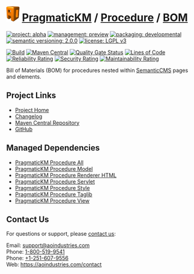 # [<img src="ao-logo.png" alt="AO Logo" width="35" height="40">](https://github.com/ao-apps) [PragmaticKM](https://github.com/ao-apps/pragmatickm) / [Procedure](https://github.com/ao-apps/pragmatickm-procedure) / [BOM](https://github.com/ao-apps/pragmatickm-procedure-bom)

[![project: alpha](https://pragmatickm.com/ao-badges/project-alpha.svg)](https://aoindustries.com/life-cycle#project-alpha)
[![management: preview](https://pragmatickm.com/ao-badges/management-preview.svg)](https://aoindustries.com/life-cycle#management-preview)
[![packaging: developmental](https://pragmatickm.com/ao-badges/packaging-developmental.svg)](https://aoindustries.com/life-cycle#packaging-developmental)  
[![semantic versioning: 2.0.0](https://pragmatickm.com/ao-badges/semver-2.0.0.svg)](http://semver.org/spec/v2.0.0.html)
[![license: LGPL v3](https://pragmatickm.com/ao-badges/license-lgpl-3.0.svg)](https://www.gnu.org/licenses/lgpl-3.0)

[![Build](https://github.com/ao-apps/pragmatickm-procedure-bom/workflows/Build/badge.svg?branch=master)](https://github.com/ao-apps/pragmatickm-procedure-bom/actions?query=workflow%3ABuild)
[![Maven Central](https://maven-badges.herokuapp.com/maven-central/com.pragmatickm/pragmatickm-procedure-bom/badge.svg)](https://maven-badges.herokuapp.com/maven-central/com.pragmatickm/pragmatickm-procedure-bom)
[![Quality Gate Status](https://sonarcloud.io/api/project_badges/measure?branch=master&project=com.pragmatickm%3Apragmatickm-procedure-bom&metric=alert_status)](https://sonarcloud.io/dashboard?branch=master&id=com.pragmatickm%3Apragmatickm-procedure-bom)
[![Lines of Code](https://sonarcloud.io/api/project_badges/measure?branch=master&project=com.pragmatickm%3Apragmatickm-procedure-bom&metric=ncloc)](https://sonarcloud.io/component_measures?branch=master&id=com.pragmatickm%3Apragmatickm-procedure-bom&metric=ncloc)  
[![Reliability Rating](https://sonarcloud.io/api/project_badges/measure?branch=master&project=com.pragmatickm%3Apragmatickm-procedure-bom&metric=reliability_rating)](https://sonarcloud.io/component_measures?branch=master&id=com.pragmatickm%3Apragmatickm-procedure-bom&metric=Reliability)
[![Security Rating](https://sonarcloud.io/api/project_badges/measure?branch=master&project=com.pragmatickm%3Apragmatickm-procedure-bom&metric=security_rating)](https://sonarcloud.io/component_measures?branch=master&id=com.pragmatickm%3Apragmatickm-procedure-bom&metric=Security)
[![Maintainability Rating](https://sonarcloud.io/api/project_badges/measure?branch=master&project=com.pragmatickm%3Apragmatickm-procedure-bom&metric=sqale_rating)](https://sonarcloud.io/component_measures?branch=master&id=com.pragmatickm%3Apragmatickm-procedure-bom&metric=Maintainability)

Bill of Materials (BOM) for procedures nested within [SemanticCMS](https://github.com/ao-apps/semanticcms) pages and elements.

## Project Links
* [Project Home](https://pragmatickm.com/procedure/bom/)
* [Changelog](https://pragmatickm.com/procedure/bom/changelog)
* [Maven Central Repository](https://central.sonatype.com/search?namespace=com.pragmatickm&q=a%3Apragmatickm-procedure-bom)
* [GitHub](https://github.com/ao-apps/pragmatickm-procedure-bom)

## Managed Dependencies
* [PragmaticKM Procedure All](https://github.com/ao-apps/pragmatickm-procedure-all)
* [PragmaticKM Procedure Model](https://github.com/ao-apps/pragmatickm-procedure-model)
* [PragmaticKM Procedure Renderer HTML](https://github.com/ao-apps/pragmatickm-procedure-renderer-html)
* [PragmaticKM Procedure Servlet](https://github.com/ao-apps/pragmatickm-procedure-servlet)
* [PragmaticKM Procedure Style](https://github.com/ao-apps/pragmatickm-procedure-style)
* [PragmaticKM Procedure Taglib](https://github.com/ao-apps/pragmatickm-procedure-taglib)
* [PragmaticKM Procedure View](https://github.com/ao-apps/pragmatickm-procedure-view)

## Contact Us
For questions or support, please [contact us](https://aoindustries.com/contact):

Email: [support@aoindustries.com](mailto:support@aoindustries.com)  
Phone: [1-800-519-9541](tel:1-800-519-9541)  
Phone: [+1-251-607-9556](tel:+1-251-607-9556)  
Web: https://aoindustries.com/contact
